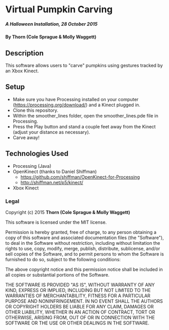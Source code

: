 # Virtual Pumpkin Carving

##### _A Halloween Installation, 28 October 2015_

#### By **Thorn (Cole Sprague & Molly Waggett)**

## Description

This software allows users to "carve" pumpkins using gestures tracked by an Xbox Kinect. 

## Setup

* Make sure you have Processing installed on your computer (https://processing.org/download/) and a Kinect plugged in.
* Clone this repository.
* Within the smoother_lines folder, open the smoother_lines.pde file in Processing.
* Press the Play button and stand a couple feet away from the Kinect (adjust your distance as necessary).
* Carve away!

## Technologies Used

* Processing (Java)
* OpenKinect (thanks to Daniel Shiffman)
  - https://github.com/shiffman/OpenKinect-for-Processing
  - http://shiffman.net/p5/kinect/
* Xbox Kinect

### Legal

Copyright (c) 2015 **Thorn (Cole Sprague & Molly Waggett)**

This software is licensed under the MIT license.

Permission is hereby granted, free of charge, to any person obtaining a copy
of this software and associated documentation files (the "Software"), to deal
in the Software without restriction, including without limitation the rights
to use, copy, modify, merge, publish, distribute, sublicense, and/or sell
copies of the Software, and to permit persons to whom the Software is
furnished to do so, subject to the following conditions:

The above copyright notice and this permission notice shall be included in
all copies or substantial portions of the Software.

THE SOFTWARE IS PROVIDED "AS IS", WITHOUT WARRANTY OF ANY KIND, EXPRESS OR
IMPLIED, INCLUDING BUT NOT LIMITED TO THE WARRANTIES OF MERCHANTABILITY,
FITNESS FOR A PARTICULAR PURPOSE AND NONINFRINGEMENT. IN NO EVENT SHALL THE
AUTHORS OR COPYRIGHT HOLDERS BE LIABLE FOR ANY CLAIM, DAMAGES OR OTHER
LIABILITY, WHETHER IN AN ACTION OF CONTRACT, TORT OR OTHERWISE, ARISING FROM,
OUT OF OR IN CONNECTION WITH THE SOFTWARE OR THE USE OR OTHER DEALINGS IN
THE SOFTWARE.
